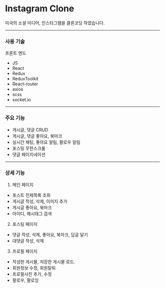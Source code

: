 <h1>Instagram Clone</h1>
미국의 소셜 미디어, 인스타그램을 클론코딩 하였습니다.

****

<h3>사용 기술</h3>

프론트 엔드

- JS
- React
- Redux
- ReduxToolkit
- React-router
- axios
- scss
- socket.io

****

<h3>주요 기능</h3>

- 게시글, 댓글 CRUD
- 게시글, 댓글 좋아요, 북마크
- 실시간 채팅, 좋아요 알림, 팔로우 알림
- 포스팅 무한스크롤
- 댓글 페이지네이션

****

<h3>상세 기능</h3>

1. 메인 페이지
- 포스트 전체목록 조회
- 게시글 작성, 삭제, 이미지 추가
- 게시글 좋아요, 북마크
- 아이디, 해시태그 검색
2. 포스팅 페이지
- 댓글 작성, 삭제, 좋아요, 북마크, 답글 달기
- 대댓글 작성, 삭제
3. 프로필 페이지
- 작성한 게시물, 저장한 게시물 로드.
- 회원정보 수정, 회원탈퇴
- 프로필사진 추가, 수정
- 팔로우, 팔로잉
